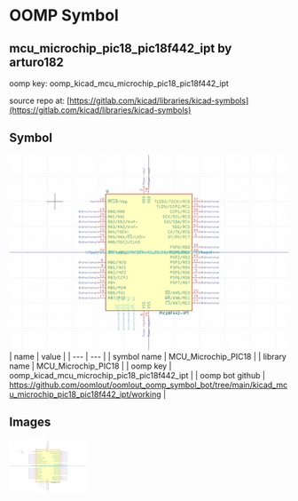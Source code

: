 # OOMP Symbol  
## mcu_microchip_pic18_pic18f442_ipt  by arturo182  
  
oomp key: oomp_kicad_mcu_microchip_pic18_pic18f442_ipt  
  
source repo at: [https://gitlab.com/kicad/libraries/kicad-symbols](https://gitlab.com/kicad/libraries/kicad-symbols)  
## Symbol  
  
[![working.png](working_600.png)](working.png)  
| name | value | 
| --- | --- | 
| symbol name | MCU_Microchip_PIC18 | 
| library name | MCU_Microchip_PIC18 | 
| oomp key | oomp_kicad_mcu_microchip_pic18_pic18f442_ipt | 
| oomp bot github | https://github.com/oomlout/oomlout_oomp_symbol_bot/tree/main/kicad_mcu_microchip_pic18_pic18f442_ipt/working | 
## Images  
  
[![working.png](working_140.png)](working.png)  
